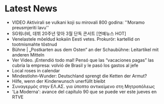 # Latest News
-  VIDEO Aktivirali se vulkani koji su mirovali 800 godina: ''Moramo preusmjeriti lavu''
-  SG워너비, 데뷔 20주년 맞아 3월 단독 콘서트 [연예뉴스 HOT]
-  Venelastele mõeldud kokaiin Eesti vetes. Prokurör: kartellid on tootmismahte tõstnud
-  Bühne | „Postkarten aus dem Osten“ an der Schaubühne: Leitartikel mit anderen Mitteln
-  Ver Video. ¡Entendió todo mal! Pensó que las “vacaciones pagas” las cubría la empresa: volvió de Brasil y le pasó los gastos al jefe
-  Local roses in calendar
-  Mindestlohn-Wunder: Deutschland sprengt die Ketten der Armut?
-  Hilfe, wenn der Kinderwunsch unerfüllt bleibt
-  Συναγερμός στην ΕΛ.ΑΣ. για ύποπτο αντικείμενο στη Μητροπόλεως
-  'La Moderna': avance del capítulo 90 que se puede ver este jueves en RTVE
